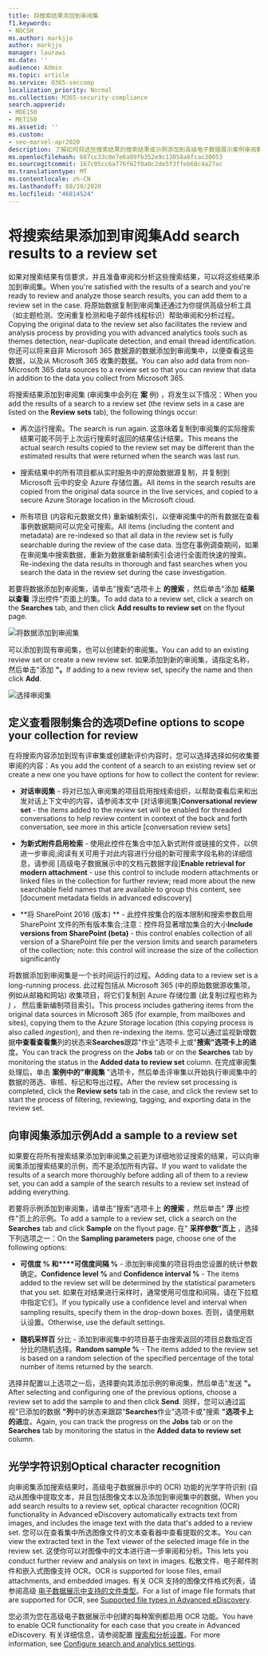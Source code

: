 ```yaml
---
title: 将搜索结果添加到审阅集
f1.keywords:
- NOCSH
ms.author: markjjo
author: markjjo
manager: laurawi
ms.date: ''
audience: Admin
ms.topic: article
ms.service: O365-seccomp
localization_priority: Normal
ms.collection: M365-security-compliance
search.appverid:
- MOE150
- MET150
ms.assetid: ''
ms.custom:
- seo-marvel-apr2020
description: 了解如何将这些搜索结果的搜索结果或示例添加到高级电子数据展示案例审阅集中。
ms.openlocfilehash: 687cc33c0e7e6a09fb352e9c13058a6fcac30053
ms.sourcegitcommit: 167c05cc6a776f62f0a0c2de5f3ffeb68c4a27ac
ms.translationtype: MT
ms.contentlocale: zh-CN
ms.lasthandoff: 08/19/2020
ms.locfileid: "46814524"
---
```

# <a name="add-search-results-to-a-review-set"></a><span data-ttu-id="6158b-103">将搜索结果添加到审阅集</span><span class="sxs-lookup"><span data-stu-id="6158b-103">Add search results to a review set</span></span>

<span data-ttu-id="6158b-104">如果对搜索结果有信要求，并且准备审阅和分析这些搜索结果，可以将这些结果添加到审阅集。</span><span class="sxs-lookup"><span data-stu-id="6158b-104">When you're satisfied with the results of a search and you're ready to review and analyze those search results, you can add them to a review set in the case.</span></span> <span data-ttu-id="6158b-105">将原始数据复制到审阅集还通过为你提供高级分析工具（如主题检测、空闲重复检测和电子邮件线程标识）帮助审阅和分析过程。</span><span class="sxs-lookup"><span data-stu-id="6158b-105">Copying the original data to the review set also facilitates the review and analysis process by providing you with advanced analytics tools such as themes detection, near-duplicate detection, and email thread identification.</span></span> <span data-ttu-id="6158b-106">你还可以将来自非 Microsoft 365 数据源的数据添加到审阅集中，以便查看这些数据，以及从 Microsoft 365 收集的数据。</span><span class="sxs-lookup"><span data-stu-id="6158b-106">You can also add data from non-Microsoft 365 data sources to a review set so that you can review that data in addition to the data you collect from Microsoft 365.</span></span> 

<span data-ttu-id="6158b-107">将搜索结果添加到审阅集 (审阅集中会列在 **案** 例) ，将发生以下情况：</span><span class="sxs-lookup"><span data-stu-id="6158b-107">When you add the results of a search to a review set (the review sets in a case are listed on the **Review sets** tab), the following things occur:</span></span>

- <span data-ttu-id="6158b-108">再次运行搜索。</span><span class="sxs-lookup"><span data-stu-id="6158b-108">The search is run again.</span></span> <span data-ttu-id="6158b-109">这意味着复制到审阅集的实际搜索结果可能不同于上次运行搜索时返回的结果估计结果。</span><span class="sxs-lookup"><span data-stu-id="6158b-109">This means the actual search results copied to the review set may be different than the estimated results that were returned when the search was last run.</span></span>

- <span data-ttu-id="6158b-110">搜索结果中的所有项目都从实时服务中的原始数据源复制，并复制到 Microsoft 云中的安全 Azure 存储位置。</span><span class="sxs-lookup"><span data-stu-id="6158b-110">All items in the search results are copied from the original data source in the live services, and copied to a secure Azure Storage location in the Microsoft cloud.</span></span>

- <span data-ttu-id="6158b-111">所有项目 (内容和元数据文件) 重新编制索引，以便审阅集中的所有数据在查看事例数据期间可以完全可搜索。</span><span class="sxs-lookup"><span data-stu-id="6158b-111">All items (including the content and metadata) are re-indexed so that all data in the review set is fully searchable during the review of the case data.</span></span> <span data-ttu-id="6158b-112">当您在事例调查期间，如果在审阅集中搜索数据，重新为数据重新编制索引会进行全面而快速的搜索。</span><span class="sxs-lookup"><span data-stu-id="6158b-112">Re-indexing the data results in thorough and fast searches when you search the data in the review set during the case investigation.</span></span>

<span data-ttu-id="6158b-113">若要将数据添加到审阅集，请单击"搜索"选项卡上 **的搜索** ，然后单击"添加 **结果以查看** 浮出控件"页面上的集。</span><span class="sxs-lookup"><span data-stu-id="6158b-113">To add data to a review set, click a search on the **Searches** tab, and then click **Add results to review set** on the flyout page.</span></span>

![将数据添加到审阅集](../media/c1b4fc00-7a15-4587-b9b0-ce594bb02e4d.png)

<span data-ttu-id="6158b-115">可以添加到现有审阅集，也可以创建新的审阅集。</span><span class="sxs-lookup"><span data-stu-id="6158b-115">You can add to an existing review set or create a new review set.</span></span>  <span data-ttu-id="6158b-116">如果添加到新的审阅集，请指定名称，然后单击"添加 **"。**</span><span class="sxs-lookup"><span data-stu-id="6158b-116">If adding to a new review set, specify the name and then click **Add**.</span></span>

![选择审阅集](../media/e8c6ab51-da8d-4c39-9b21-26bfdf453fb9.png)

## <a name="define-options-to-scope-your-collection-for-review"></a><span data-ttu-id="6158b-118">定义查看限制集合的选项</span><span class="sxs-lookup"><span data-stu-id="6158b-118">Define options to scope your collection for review</span></span>

<span data-ttu-id="6158b-119">在将搜索内容添加到现有评审集或创建新评价内容时，您可以选择选择如何收集要审阅的内容：</span><span class="sxs-lookup"><span data-stu-id="6158b-119">As you add the content of a search to an existing review set or create a new one you have options for how to collect the content for review:</span></span>

- <span data-ttu-id="6158b-120">**对话审阅集** - 将对已加入审阅集的项目启用按线索组织，以帮助查看后来和出发对话上下文中的内容，请参阅本文中 [对话审阅集]</span><span class="sxs-lookup"><span data-stu-id="6158b-120">**Conversational review set** - the items added to the review set will be enabled for threaded conversations to help review content in context of the back and forth conversation, see more in this article [conversation review sets]</span></span>

- <span data-ttu-id="6158b-121">**为新式附件启用检索** - 使用此控件在集合中加入新式附件或链接的文件，以供进一步审阅;阅读有关可用于对此内容进行分组的新可搜索字段名称的详细信息，请参阅 [高级电子数据展示中的文档元数据字段]</span><span class="sxs-lookup"><span data-stu-id="6158b-121">**Enable retrieval for modern attachment** - use this control to include modern attachments or linked files in the collection for further review; read more about the new searchable field names that are available to group this content, see [document metadata fields in advanced ediscovery]</span></span>

- <span data-ttu-id="6158b-122">\*\*将 SharePoint 2016 (版本) \*\* - 此控件按集合的版本限制和搜索参数启用 SharePoint 文件的所有版本集合;注意：控件将显著增加集合的大小</span><span class="sxs-lookup"><span data-stu-id="6158b-122">**Include versions from SharePoint (beta)** - this control enables collection of all version of a SharePoint file per the version limits and search parameters of the collection; note: this control will increase the size of the collection significantly</span></span>

<span data-ttu-id="6158b-123">将数据添加到审阅集是一个长时间运行的过程。</span><span class="sxs-lookup"><span data-stu-id="6158b-123">Adding data to a review set is a long-running process.</span></span> <span data-ttu-id="6158b-124">此过程包括从 Microsoft 365 (中的原始数据源收集项，例如从邮箱和网站) 收集项目，将它们复制到 Azure 存储位置 (此复制过程也称为 *) ，* 然后重新编制项目索引。</span><span class="sxs-lookup"><span data-stu-id="6158b-124">This process includes gathering items from the original data sources in Microsoft 365 (for example, from mailboxes and sites), copying them to the Azure Storage location (this copying process is also called *ingestion*), and then re-indexing the items.</span></span> <span data-ttu-id="6158b-125">您可以通过监视新增数据**中查看查看集**列的状态来**Searches**跟踪"作业"选项卡上或"**搜索"选项卡上的进**度。</span><span class="sxs-lookup"><span data-stu-id="6158b-125">You can track the progress on the **Jobs** tab or on the **Searches** tab by monitoring the status in the **Added data to review set** column.</span></span> <span data-ttu-id="6158b-126">在完成审阅集处理后，单击 **案例中的"审阅集** "选项卡，然后单击评审集以开始执行审阅集中的数据的筛选、审核、标记和导出过程。</span><span class="sxs-lookup"><span data-stu-id="6158b-126">After the review set processing is completed, click the **Review sets** tab in the case, and click the review set to start the process of filtering, reviewing, tagging, and exporting data in the review set.</span></span>

## <a name="add-a-sample-to-a-review-set"></a><span data-ttu-id="6158b-127">向审阅集添加示例</span><span class="sxs-lookup"><span data-stu-id="6158b-127">Add a sample to a review set</span></span>

<span data-ttu-id="6158b-128">如果要在将所有搜索结果添加到审阅集之前更为详细地验证搜索的结果，可以向审阅集添加搜索结果的示例，而不是添加所有内容。</span><span class="sxs-lookup"><span data-stu-id="6158b-128">If you want to validate the results of a search more thoroughly before adding all of them to a review set, you can add a sample of the search results to a review set instead of adding everything.</span></span>

<span data-ttu-id="6158b-129">若要将示例添加到审阅集，请单击"搜索"选项卡上 **的搜索** ，然后单击" **浮** 出控件"页上的示例。</span><span class="sxs-lookup"><span data-stu-id="6158b-129">To add a sample to a review set, click a search on the **Searches** tab and click **Sample** on the flyout page.</span></span> <span data-ttu-id="6158b-130">在" **采样参数"页上** ，选择下列选项之一：</span><span class="sxs-lookup"><span data-stu-id="6158b-130">On the **Sampling parameters** page, choose one of the following options:</span></span>

- <span data-ttu-id="6158b-131">**可信度 % 和\*\*\*\*可信度间隔 %** - 添加到审阅集的项目将由您设置的统计参数确定。</span><span class="sxs-lookup"><span data-stu-id="6158b-131">**Confidence level %** and **Confidence interval %** - The items added to the review set will be determined by the statistical parameters that you set.</span></span> <span data-ttu-id="6158b-132">如果在对结果进行采样时，通常使用可信度和间隔，请在下拉框中指定它们。</span><span class="sxs-lookup"><span data-stu-id="6158b-132">If you typically use a confidence level and interval when sampling results, specify them in the drop-down boxes.</span></span> <span data-ttu-id="6158b-133">否则，请使用默认设置。</span><span class="sxs-lookup"><span data-stu-id="6158b-133">Otherwise, use the default settings.</span></span>

- <span data-ttu-id="6158b-134">**随机采样百** 分比 - 添加到审阅集中的项目基于由搜索返回的项目总数指定百分比的随机选择。</span><span class="sxs-lookup"><span data-stu-id="6158b-134">**Random sample %** - The items added to the review set is based on a random selection of the specified percentage of the total number of items returned by the search.</span></span>

<span data-ttu-id="6158b-135">选择并配置以上选项之一后，选择要向其添加示例的审阅集，然后单击"发送 **"。**</span><span class="sxs-lookup"><span data-stu-id="6158b-135">After selecting and configuring one of the previous options, choose a review set to add the sample to and then click **Send**.</span></span> <span data-ttu-id="6158b-136">同样，您可以通过监视"已添加的数据 **"列**中的状态来跟踪"**Searches**作业"选项卡或"搜索 **"选项卡上的进**度。</span><span class="sxs-lookup"><span data-stu-id="6158b-136">Again, you can track the progress on the **Jobs** tab or on the **Searches** tab by monitoring the status in the **Added data to review set** column.</span></span>

## <a name="optical-character-recognition"></a><span data-ttu-id="6158b-137">光学字符识别</span><span class="sxs-lookup"><span data-stu-id="6158b-137">Optical character recognition</span></span>

<span data-ttu-id="6158b-138">向审阅集添加搜索结果时，高级电子数据展示中的 OCR) 功能的光学字符识别 (自动从图像中提取文本，并且包括图像文本以及添加到审阅集中的数据。</span><span class="sxs-lookup"><span data-stu-id="6158b-138">When you add search results to a review set, optical character recognition (OCR) functionality in Advanced eDiscovery automatically extracts text from images, and includes the image text with the data that's added to a review set.</span></span> <span data-ttu-id="6158b-139">您可以在查看集中所选图像文件的文本查看器中查看提取的文本。</span><span class="sxs-lookup"><span data-stu-id="6158b-139">You can view the extracted text in the Text viewer of the selected image file in the review set.</span></span> <span data-ttu-id="6158b-140">这使你可以对图像中的文本进行进一步审阅和分析。</span><span class="sxs-lookup"><span data-stu-id="6158b-140">This lets you conduct further review and analysis on text in images.</span></span> <span data-ttu-id="6158b-141">松散文件、电子邮件附件和嵌入式图像支持 OCR。</span><span class="sxs-lookup"><span data-stu-id="6158b-141">OCR is supported for loose files, email attachments, and embedded images.</span></span> <span data-ttu-id="6158b-142">有关 OCR 支持的图像文件格式列表，请参阅高级 [电子数据展示中支持的文件类型](supported-filetypes-ediscovery20.md#image)。</span><span class="sxs-lookup"><span data-stu-id="6158b-142">For a list of image file formats that are supported for OCR, see [Supported file types in Advanced eDiscovery](supported-filetypes-ediscovery20.md#image).</span></span>

<span data-ttu-id="6158b-143">您必须为您在高级电子数据展示中创建的每种案例都启用 OCR 功能。</span><span class="sxs-lookup"><span data-stu-id="6158b-143">You have to enable OCR functionality for each case that you create in Advanced eDiscovery.</span></span> <span data-ttu-id="6158b-144">有关详细信息，请参阅配置 [搜索和分析设置](configure-search-and-analytics-settings-in-advanced-ediscovery.md#optical-character-recognition-ocr)。</span><span class="sxs-lookup"><span data-stu-id="6158b-144">For more information, see [Configure search and analytics settings](configure-search-and-analytics-settings-in-advanced-ediscovery.md#optical-character-recognition-ocr).</span></span>
